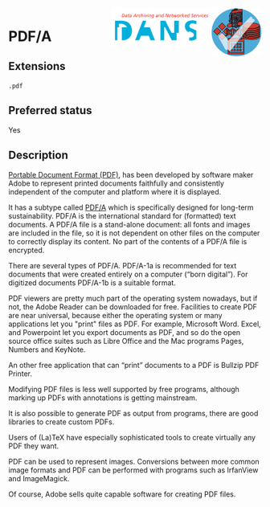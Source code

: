 <img src="../images/formats.png" width="100" align="right"/>
<img src="../images/DANS.png" width="200" align="right"/>

# PDF/A

## Extensions

`.pdf`

## Preferred status

Yes

## Description

[Portable Document Format (PDF)](https://en.wikipedia.org/wiki/PDF),
has been developed by software maker Adobe to represent printed documents
faithfully and consistently independent of the computer and platform 
where it is displayed.

It has a subtype called
[PDF/A](https://en.wikipedia.org/wiki/PDF/A)
which is specifically designed for long-term sustainability.
PDF/A is the international standard for (formatted) text
documents. A PDF/A file is a stand-alone document: all fonts and images are
included in the file, so it is not dependent on other files on the computer to
correctly display its content.
No part of the contents of a PDF/A file is encrypted.

There are several types of PDF/A. PDF/A-1a is recommended for text documents
that were created entirely on a computer (“born digital”). For digitized
documents PDF/A-1b is a suitable format.

PDF viewers are pretty much part of the operating system nowadays, but if not,
the Adobe Reader can be downloaded for free.
Facilities to create PDF are near universal, because either the operating system
or many applications let you "print" files as PDF.
For example, Microsoft Word. Excel, and Powerpoint let you export documents
as PDF, and so do the open source office suites such as Libre Office and the 
Mac programs Pages, Numbers and KeyNote.

An other free application that can “print” documents to a PDF is
Bullzip PDF Printer.

Modifying PDF files is less well supported by free programs, although
marking up PDFs with annotations is getting mainstream.

It is also possible to generate PDF as output from programs, there are
good libraries to create custom PDFs.

Users of (La)TeX have especially sophisticated tools to create virtually any
PDF they want.

PDF can be used to represent images. Conversions between more common image
formats and PDF can be performed with programs such as IrfanView and
ImageMagick.

Of course, Adobe sells quite capable software for creating PDF files.
